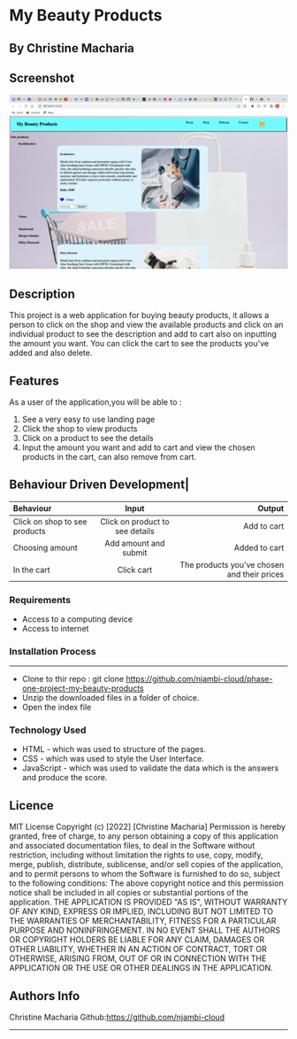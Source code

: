 # My Beauty Products
 ## By Christine Macharia
## Screenshot
 ![image](./assets/Screenshot%202022-12-21%20at%2011.33.13.png)
 ## Description
 This project is a web application for buying beauty products, it allows a person to click on the shop and view the available products and click on an individual product to see the description and add to cart also on inputting the amount you want. You can click the cart to see the products you've added and also delete.
## Features
As a user of the application,you will be able to :
1. See a very easy to use landing page
2. Click the shop to view products
3. Click on a product to see the details
4. Input the amount you want and add to cart and view the chosen products in the cart, can also remove from cart.

## Behaviour Driven Development|
| Behaviour      | Input        | Output       |
| :------------- | :----------: | -----------: |
|  Click on shop to see products  |   Click on product to see details |Add to cart    |
|  Choosing amount |Add amount and submit|Added to cart  |
| In the cart  | Click cart  |  The products you've chosen and their prices  |

 ###  Requirements
 * Access to  a computing device
 * Access to internet

 ### Installation Process
 ****
* Clone to thir repo : git clone https://github.com/njambi-cloud/phase-one-project-my-beauty-products
* Unzip the downloaded files in a folder of choice.
* Open the index file

### Technology  Used
* HTML - which was used to structure of the pages.
* CSS - which was used to style the User Interface.
* JavaScript - which was used to validate the data which is the answers and produce the score.

## Licence
MIT License
Copyright (c) [2022] [Christine Macharia]
Permission is hereby granted, free of charge, to any person obtaining a copy
of this application and associated documentation files, to deal
in the Software without restriction, including without limitation the rights
to use, copy, modify, merge, publish, distribute, sublicense, and/or sell
copies of the application, and to permit persons to whom the Software is
furnished to do so, subject to the following conditions:
The above copyright notice and this permission notice shall be included in all
copies or substantial portions of the application.
THE APPLICATION IS PROVIDED "AS IS", WITHOUT WARRANTY OF ANY KIND, EXPRESS OR
IMPLIED, INCLUDING BUT NOT LIMITED TO THE WARRANTIES OF MERCHANTABILITY,
FITNESS FOR A PARTICULAR PURPOSE AND NONINFRINGEMENT. IN NO EVENT SHALL THE
AUTHORS OR COPYRIGHT HOLDERS BE LIABLE FOR ANY CLAIM, DAMAGES OR OTHER
LIABILITY, WHETHER IN AN ACTION OF CONTRACT, TORT OR OTHERWISE, ARISING FROM,
OUT OF OR IN CONNECTION WITH THE APPLICATION OR THE USE OR OTHER DEALINGS IN THE
APPLICATION.

## Authors Info
Christine Macharia
Github:https://github.com/njambi-cloud
 ****